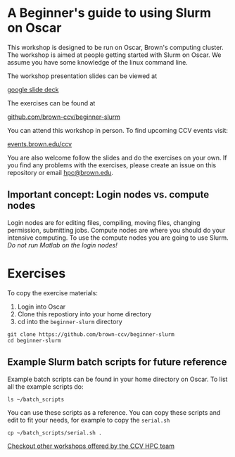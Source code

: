 # A Beginner's guide to using Slurm on Oscar

This workshop is designed to be run on Oscar, Brown's computing cluster.  The workshop is aimed at people getting started with Slurm on Oscar.  We assume you have some knowledge of the linux command line. 

The workshop presentation slides can be viewed at

[google slide deck](https://docs.google.com/presentation/d/1Gi9D5m6OmfHVBRhtlXIbJ7f2s5hXiRj1FrFAj_QP5OA/edit?usp=sharing)

The exercises can be found at 

[github.com/brown-ccv/beginner-slurm](https://github.com/brown-ccv/beginner-slurm)

You can attend this workshop in person. To find upcoming CCV events visit:

[events.brown.edu/ccv](https://events.brown.edu/ccv/view/month)

You are also welcome follow the slides and do the exercises on your own. If you find any problems with the exercises, please create an issue on this repository or email hpc@brown.edu.

## Important concept: Login nodes vs. compute nodes

Login nodes are for editing files, compiling, moving files, changing permission, submitting jobs. Compute nodes are where you should do your intensive computing.  To use the compute nodes you are going to use Slurm. 
*Do not run Matlab on the login nodes!*

# Exercises

To copy the exercise materials:

1. Login into Oscar
2. Clone this repostiory into your home directory
3. cd into the `beginner-slurm` directory

````
git clone https://github.com/brown-ccv/beginner-slurm
cd beginner-slurm
````

## Example Slurm batch scripts for future reference

Example batch scripts can be found in your home directory on Oscar. To list all the example scripts do:

````
ls ~/batch_scripts
````

You can use these scripts as a reference.  You can copy these scripts and edit to fit your needs, for example to copy the `serial.sh`

````
cp ~/batch_scripts/serial.sh .

````

[Checkout other workshops offered by the CCV HPC team](https://brownhpc.github.io/)

